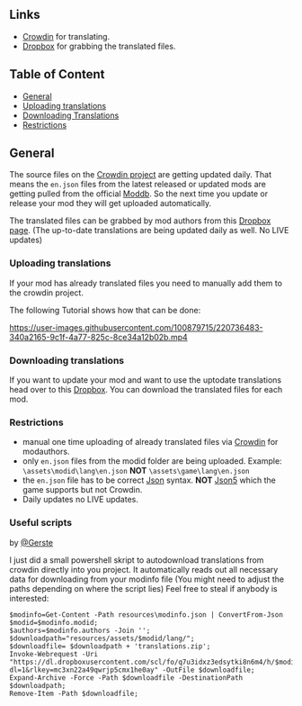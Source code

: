 ## Links

- [Crowdin](https://crowdin.com/project/vintage-story-mods) for translating.
- [Dropbox](https://www.dropbox.com/scl/fo/q7u3idxz3edsytki8n6m4/h?dl=0&rlkey=mc3xn22a49qwrjp5cmx1he0ay) for grabbing the translated files.

## Table of Content

- [General](#general)
- [Uploading translations](#uploading-translations)
- [Downloading Translations](#downloading-translations)
- [Restrictions](#restrictions)

## General

The source files on the [Crowdin project](https://crowdin.com/project/vintage-story-mods) are getting updated daily.
That means the `en.json` files from the latest released or updated mods are getting pulled from the official [Moddb](https://mods.vintagestory.at/).
So the next time you update or release your mod they will get uploaded automatically.

The translated files can be grabbed by mod authors from this [Dropbox page](https://www.dropbox.com/scl/fo/q7u3idxz3edsytki8n6m4/h?dl=0&rlkey=mc3xn22a49qwrjp5cmx1he0ay). (The up-to-date translations are being updated daily as well. No LIVE updates)

### Uploading translations

If your mod has already translated files you need to manually add them to the crowdin project.

The following Tutorial shows how that can be done:


https://user-images.githubusercontent.com/100879715/220736483-340a2165-9c1f-4a77-825c-8ce34a12b02b.mp4


### Downloading translations

If you want to update your mod and want to use the uptodate translations head over to this [Dropbox](https://www.dropbox.com/scl/fo/q7u3idxz3edsytki8n6m4/h?dl=0&rlkey=mc3xn22a49qwrjp5cmx1he0ay).
You can download the translated files for each mod.

### Restrictions

- manual one time uploading of already translated files via [Crowdin](https://crowdin.com/project/vintage-story-mods) for modauthors.
- only `en.json` files from the modid folder are being uploaded. Example: `\assets\modid\lang\en.json` **NOT** `\assets\game\lang\en.json`
- the `en.json` file has to be correct [Json](https://www.json.org/json-en.html) syntax. **NOT** [Json5](https://json5.org/) which the game supports but not Crowdin.
- Daily updates no LIVE updates.


### Useful scripts

by [@Gerste](https://github.com/G3rste)

I just did a small powershell skript to autodownload translations from crowdin directly into you project.
It automatically reads out all necessary data for downloading from your modinfo file (You might need to adjust the paths depending on where the script lies)
Feel free to steal if anybody is interested:
```
$modinfo=Get-Content -Path resources\modinfo.json | ConvertFrom-Json
$modid=$modinfo.modid;
$authors=$modinfo.authors -Join '';
$downloadpath="resources/assets/$modid/lang/";
$downloadfile= $downloadpath + 'translations.zip';
Invoke-Webrequest -Uri "https://dl.dropboxusercontent.com/scl/fo/q7u3idxz3edsytki8n6m4/h/$modid-$authors.zip?dl=1&rlkey=mc3xn22a49qwrjp5cmx1he0ay" -OutFile $downloadfile;
Expand-Archive -Force -Path $downloadfile -DestinationPath $downloadpath;
Remove-Item -Path $downloadfile; 
```
